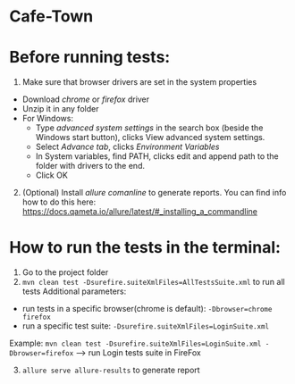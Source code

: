 # Cafe-Town

# Before running tests:
1. Make sure that browser drivers are set in the system properties 
* Download *chrome* or *firefox* driver
* Unzip it in any folder 
* For Windows: 
  * Type *advanced system settings* in the search box (beside the Windows start button), clicks View advanced system settings.
  * Select *Advance tab*, clicks *Environment Variables*
  * In System variables, find PATH, clicks edit and append path to the folder with drivers to the end.
  * Click OK
2. (Optional) Install *allure comanline* to generate reports. You can find info how to do this here: https://docs.qameta.io/allure/latest/#_installing_a_commandline


# How to run the tests in the terminal: 
1. Go to the project folder
2. `mvn clean test -Dsurefire.suiteXmlFiles=AllTestsSuite.xml` to run all tests
Additional parameters: 
* run tests in a specific browser(chrome is default): `-Dbrowser=chrome firefox`
* run a specific test suite: `-Dsurefire.suiteXmlFiles=LoginSuite.xml`

Example: `mvn clean test -Dsurefire.suiteXmlFiles=LoginSuite.xml -Dbrowser=firefox` 
 --> run Login tests suite in FireFox

3. `allure serve allure-results` to generate report 
